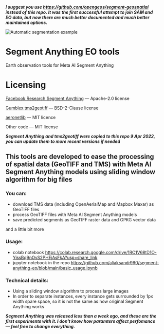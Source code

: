 ***I suggest you use https://github.com/opengeos/segment-geospatial instead of this repo. It was the first successful attempt to join SAM and EO data, but now there are much better documented and much better maintained options.***

![Automatic segmentation example](title_sameo.png?raw=true "Automatic segmentation example")

# Segment Anything EO tools
Earth observation tools for Meta AI Segment Anything

# Licensing

[Facebook Research Segment Anything](https://github.com/facebookresearch/segment-anything) &mdash; Apache-2.0 license 

[Gumblex tms2geotiff](https://github.com/gumblex/tms2geotiff) &mdash; BSD-2-Clause license

[aeronetlib](https://github.com/facebookresearch/segment-anything) &mdash; MIT licence



Other code &mdash; MIT license

***Segment Anything and tms2geotiff were copied to this repo 9 Apr 2022, you can update them to more recent versions if needed***

## This tools are developed to ease the processing of spatial data (GeoTIFF and TMS) with Meta AI Segment Anything models using sliding window algorithm for big files

### You can:
- download TMS data (including OpenAerialMap and Mapbox Maxar) as GeoTIFF files
- process GeoTIFF files with Meta AI Segment Anything models
- save predicted segments as GeoTIFF raster data and GPKG vector data

and a little bit more

### Usage:
- colab notebook https://colab.research.google.com/drive/1RC1V68tD1O-YissBq9nOvS2PHEjAsFkA?usp=share_link
- jupyter notebook in the repo https://github.com/aliaksandr960/segment-anything-eo/blob/main/basic_usage.ipynb

### Technical details:
- Using a sliding window algorithm to process large images
- In order to separate instances, every instance gets surrounded by 1px width spare space, so it is not the same as how original Segment Anything works

***Segment Anything was released less than a week ago, and these are the first experiments with it. I don't know how paramters affect perfomance &mdash; feel free to change everything.***
